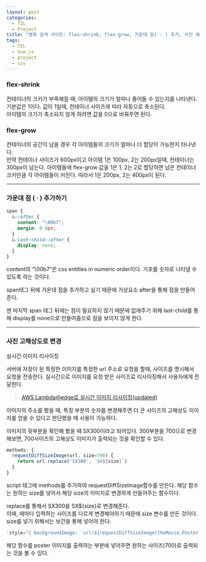 ```yaml
---
layout: post
categories:
  - TIL
  - Project
title: "영화 검색 사이트: flex-shrink, flex-grow, 가운데 점( · ) 추가, 사진 해상도 변경"
tags:
  - TIL
  - Vue.js
  - project
  - css
---
```


### __flex-shrink__
    
  컨테이너의 크키가 부족해질 때, 아이템의 크기가 얼마나 줄어들 수 있는지를 나타낸다.  
  기본값은 1이다. 값이 1일때, 컨테이너 사이즈에 따라 자동으로 축소된다.  
  아이템의 크기가 축소되지 않게 하려면 값을 0으로 바꿔주면 된다.
    
### __flex-grow__
    
  컨테이너의 공간이 남을 경우 각 아이템들의 크기가 얼마나 더 할당이 가능한지 타나낸다.  
  만약 컨테이너 사이즈가 600px이고 아이템 1은 100px, 2는 200px일때, 컨테이너는 300px이 남는다. 아이템들에 flex-grow 값을 1은 1, 2는 2로 할당하면 남은 컨테이너 크키만큼 각 아이템들이 커진다. 따라서 1은 200px, 2는 400px이 된다.

---
    
### __가운데 점 ( · ) 추가하기__
    
  ```scss
  span {
    &::after {
      content: "\00b7";
      margin: 0 6px;
    }
    &:last-child::after {
      display: none;
    }
  }
  ```
  
  content의 “\00b7”은 css entities in numeric order이다.
  기호를 숫자로 나타낼 수 있도록 하는 것이다. 
  
  span태그 뒤에 가운데 점을 추가하고 싶기 때문에 가상요소 after을 통해 점을 만들어준다.
  
  맨 마지막 span 태그 뒤에는 점이 필요하지 않기 때문에 없애주기 위해 last-child를 통해 display를 none으로 만들어줌으로 점을 보이지 않게 한다.

---
    
### __사진 고해상도로 변경__
  
  실시간 이미지 리사이징
  
  서버에 저장이 된 특정한 이미지를 특정한 url 주소로 요청을 할때, 사이즈를 명시해서 요청을 전송한다. 실시간으로 이미지를 요청 받은 사이즈로 리사이징해서 사용자에게 전달한다.
  
  >[AWS Lambda@edge로 실시간 이미지 리사이징(updated)](https://heropy.blog/2019/07/21/resizing-images-cloudfrount-lambda/)
  
  이미지의 주소를 봤을 때, 특정 부분의 숫자를 변경해주면 더 큰 사이즈의 고해상도 이미지를 얻을 수 있다고 판단했을 때 사용이 가능하다.
  
  이미지의 뒷부분을 확인해 봤을 때 SX300이라고 되어있다. 300부분을 700으로 변경해보면, 700사이즈의 고해상도 이미지가 출력되는 것을 확인할 수 있다. 
  
  ```jsx
  methods: {
    requestDiffSizeImage(url, size=700) {
      return url.replace('SX300', `SX${size}`)
    }
  }
  ```
  
  script 태그에 methods를 추가하여 requestDiffSizeImage함수를 만든다. 해당 함수는 원하는 size를 넣어서 해당 size의 이미지로 변경하게 만들어주는 함수이다.
  
  replace를 통해서 SX300을 SX${size}로 변경해준다.  
  이때, 때마다 입력하는 사이즈를 다르게 변경해야하기 때문에 size 변수를 만든 것이다. size를 넣기 위해서는 보간을 통해 넣어야 한다.
  
  ```jsx
  :style="{ backgroundImage: `url(${requestDiffSizeImage(theMovie.Poster)})` }"
  ```
  해당 함수를 poster 이미지를 출력하는 부분에 넣어주면 원하는 사이즈(700)로 출력되는 것을 볼 수 있다.
